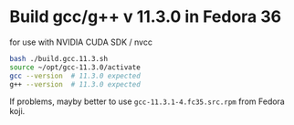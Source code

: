
# Build gcc/g++ v 11.3.0 in Fedora 36

for use with NVIDIA CUDA SDK / nvcc

``` bash
bash ./build.gcc.11.3.sh
source ~/opt/gcc-11.3.0/activate
gcc --version  # 11.3.0 expected
g++ --version  # 11.3.0 expected
```

If problems, mayby better to use `gcc-11.3.1-4.fc35.src.rpm` from Fedora koji.
